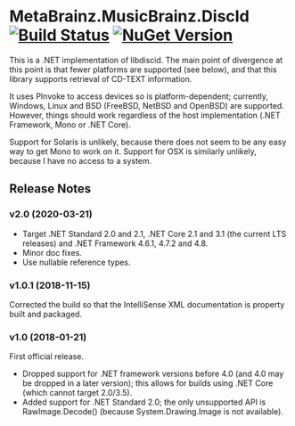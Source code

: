# MetaBrainz.MusicBrainz.DiscId [![Build Status](https://img.shields.io/appveyor/build/zastai/metabrainz-musicbrainz-discid)](https://ci.appveyor.com/project/Zastai/metabrainz-musicbrainz-discid) [![NuGet Version](https://img.shields.io/nuget/v/MetaBrainz.MusicBrainz.DiscId)](https://www.nuget.org/packages/MetaBrainz.MusicBrainz.DiscId)

This is a .NET implementation of libdiscid.
The main point of divergence at this point is that fewer platforms are supported (see below), and that this library supports retrieval of CD-TEXT information.

It uses PInvoke to access devices so is platform-dependent; currently, Windows, Linux and BSD (FreeBSD, NetBSD and OpenBSD) are supported.
However, things should work regardless of the host implementation (.NET Framework, Mono or .NET Core).

Support for Solaris is unlikely, because there does not seem to be any easy way to get Mono to work on it.
Support for OSX is similarly unlikely, because I have no access to a system.

## Release Notes

### v2.0 (2020-03-21)

- Target .NET Standard 2.0 and 2.1, .NET Core 2.1 and 3.1 (the current LTS releases) and .NET Framework 4.6.1, 4.7.2 and 4.8.
- Minor doc fixes.
- Use nullable reference types.

### v1.0.1 (2018-11-15)

Corrected the build so that the IntelliSense XML documentation is property built and packaged.

### v1.0 (2018-01-21)

First official release.

- Dropped support for .NET framework versions before 4.0 (and 4.0 may be dropped in a later version); this allows for builds using .NET Core (which cannot target 2.0/3.5).
- Added support for .NET Standard 2.0; the only unsupported API is RawImage.Decode() (because System.Drawing.Image is not available).
